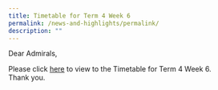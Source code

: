 ```yaml
---
title: Timetable for Term 4 Week 6
permalink: /news-and-highlights/permalink/
description: ""
---
```

Dear Admirals, 

Please click [here](/files/timetable%20for%20term%204%20week%206.pdf) to view to the Timetable for Term 4 Week 6.
<br>
Thank you. 